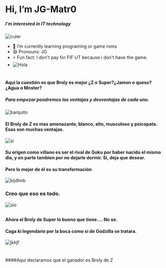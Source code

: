 # Hi, I’m JG-Matr0
##### I’m interested in IT technology
![culer](https://encrypted-tbn0.gstatic.com/images?q=tbn:ANd9GcQK2dbUbsd33EJoOY8HSJV7l831CMLFTdrtNg&s)
- 🌱 I’m currently learning programing or game roms
- 😄 Pronouns: JG
- ⚡ Fun fact: I don't pay for FIF UT because i don't have the game.
- ![Hola](https://blog.desdelinux.net/wp-content/uploads/2017/05/crear-gif-de-im%C3%A1genes.gif)
#
#
#
#### Aqui la cuestión es que Broly es mejor ¿Z o Super?¿Jamon o queso?¿Agua o Mnster?
##### Para empezar pondremos las ventajas y desventajas de cada uno.
![barquito](https://i.ytimg.com/vi/JNEBmeZWgI8/hq720.jpg?sqp=-oaymwEhCK4FEIIDSFryq4qpAxMIARUAAAAAGAElAADIQj0AgKJD&rs=AOn4CLB4uM8I470qL9LRqiAQ6qCW7funhw)
####
####
#### El Broly de Z es mas amenazante, blanco, alto, musculoso y psicopata. Esas son muchas ventajas.
![si](https://encrypted-tbn0.gstatic.com/images?q=tbn:ANd9GcReTOC5ik5l_iDK-3UHfSrVenVK1Pml4XkDIA&s)
#### Su origen como villano es ser el rival de Goku por haber nacido el mismo dia, y en parte tambien por no dejarle dormir. Si, deja que desear.
####
#### Pero lo mejor de él es su transformación
![kljdhnb](https://i.makeagif.com/media/8-24-2016/9DFUf_.gif)
### Creo que eso es todo.
![sio](https://media.tenor.com/-bZH2E0coDIAAAAM/sonicman06-dbz.gif)
##
##
#### Ahora el Broly de Super lo bueno que tiene.... No se.
#### Caga ki legendario por la boca como si de Godzilla se tratara.
![jkkjf](https://qph.cf2.quoracdn.net/main-qimg-3b556ec1a09723dd335a90ad8c7e682f)
#
####Aqui declaramos que el ganador es Broly de Z
